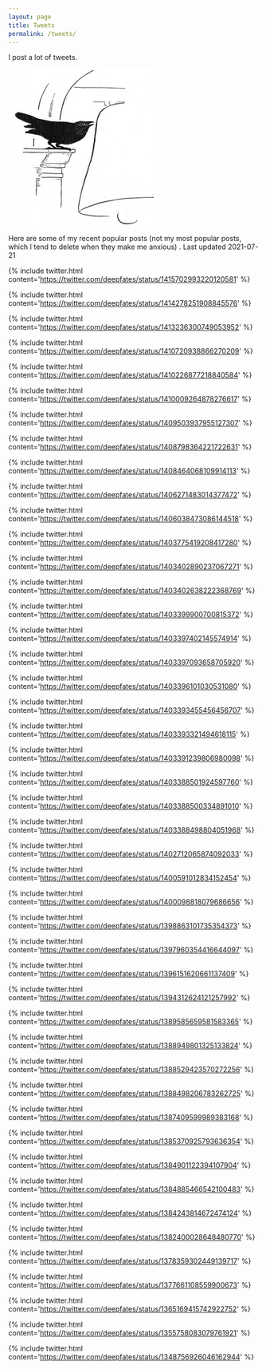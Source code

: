 ```yaml
---
layout: page
title: Tweets
permalink: /tweets/
---
```


I post a lot of tweets.

![](../images/bird.jpg)

Here are some of my recent popular posts (not my most popular posts, which I tend to delete when they make me anxious)
. Last updated 2021-07-21


{% include twitter.html content='<a href="https://twitter.com/deepfates/status/1415702993220120581">https://twitter.com/deepfates/status/1415702993220120581</a>' %}

{% include twitter.html content='<a href="https://twitter.com/deepfates/status/1414278251908845576">https://twitter.com/deepfates/status/1414278251908845576</a>' %}

{% include twitter.html content='<a href="https://twitter.com/deepfates/status/1413236300749053952">https://twitter.com/deepfates/status/1413236300749053952</a>' %}

{% include twitter.html content='<a href="https://twitter.com/deepfates/status/1410720938866270209">https://twitter.com/deepfates/status/1410720938866270209</a>' %}

{% include twitter.html content='<a href="https://twitter.com/deepfates/status/1410226877218840584">https://twitter.com/deepfates/status/1410226877218840584</a>' %}

{% include twitter.html content='<a href="https://twitter.com/deepfates/status/1410009264878276617">https://twitter.com/deepfates/status/1410009264878276617</a>' %}

{% include twitter.html content='<a href="https://twitter.com/deepfates/status/1409503937955127307">https://twitter.com/deepfates/status/1409503937955127307</a>' %}

{% include twitter.html content='<a href="https://twitter.com/deepfates/status/1408798364221722631">https://twitter.com/deepfates/status/1408798364221722631</a>' %}

{% include twitter.html content='<a href="https://twitter.com/deepfates/status/1408464068109914113">https://twitter.com/deepfates/status/1408464068109914113</a>' %}

{% include twitter.html content='<a href="https://twitter.com/deepfates/status/1406271483014377472">https://twitter.com/deepfates/status/1406271483014377472</a>' %}

{% include twitter.html content='<a href="https://twitter.com/deepfates/status/1406038473086144518">https://twitter.com/deepfates/status/1406038473086144518</a>' %}

{% include twitter.html content='<a href="https://twitter.com/deepfates/status/1403775419208417280">https://twitter.com/deepfates/status/1403775419208417280</a>' %}

{% include twitter.html content='<a href="https://twitter.com/deepfates/status/1403402890237067271">https://twitter.com/deepfates/status/1403402890237067271</a>' %}

{% include twitter.html content='<a href="https://twitter.com/deepfates/status/1403402638222368769">https://twitter.com/deepfates/status/1403402638222368769</a>' %}

{% include twitter.html content='<a href="https://twitter.com/deepfates/status/1403399900700815372">https://twitter.com/deepfates/status/1403399900700815372</a>' %}

{% include twitter.html content='<a href="https://twitter.com/deepfates/status/1403397402145574914">https://twitter.com/deepfates/status/1403397402145574914</a>' %}

{% include twitter.html content='<a href="https://twitter.com/deepfates/status/1403397093658705920">https://twitter.com/deepfates/status/1403397093658705920</a>' %}

{% include twitter.html content='<a href="https://twitter.com/deepfates/status/1403396101030531080">https://twitter.com/deepfates/status/1403396101030531080</a>' %}

{% include twitter.html content='<a href="https://twitter.com/deepfates/status/1403393455456456707">https://twitter.com/deepfates/status/1403393455456456707</a>' %}

{% include twitter.html content='<a href="https://twitter.com/deepfates/status/1403393321494618115">https://twitter.com/deepfates/status/1403393321494618115</a>' %}

{% include twitter.html content='<a href="https://twitter.com/deepfates/status/1403391239806980098">https://twitter.com/deepfates/status/1403391239806980098</a>' %}

{% include twitter.html content='<a href="https://twitter.com/deepfates/status/1403388501924597760">https://twitter.com/deepfates/status/1403388501924597760</a>' %}

{% include twitter.html content='<a href="https://twitter.com/deepfates/status/1403388500334891010">https://twitter.com/deepfates/status/1403388500334891010</a>' %}

{% include twitter.html content='<a href="https://twitter.com/deepfates/status/1403388498804051968">https://twitter.com/deepfates/status/1403388498804051968</a>' %}

{% include twitter.html content='<a href="https://twitter.com/deepfates/status/1402712065874092033">https://twitter.com/deepfates/status/1402712065874092033</a>' %}

{% include twitter.html content='<a href="https://twitter.com/deepfates/status/1400591012834152454">https://twitter.com/deepfates/status/1400591012834152454</a>' %}

{% include twitter.html content='<a href="https://twitter.com/deepfates/status/1400098818079686656">https://twitter.com/deepfates/status/1400098818079686656</a>' %}

{% include twitter.html content='<a href="https://twitter.com/deepfates/status/1398863101735354373">https://twitter.com/deepfates/status/1398863101735354373</a>' %}

{% include twitter.html content='<a href="https://twitter.com/deepfates/status/1397960354416644097">https://twitter.com/deepfates/status/1397960354416644097</a>' %}

{% include twitter.html content='<a href="https://twitter.com/deepfates/status/1396151620661137409">https://twitter.com/deepfates/status/1396151620661137409</a>' %}

{% include twitter.html content='<a href="https://twitter.com/deepfates/status/1394312624121257992">https://twitter.com/deepfates/status/1394312624121257992</a>' %}

{% include twitter.html content='<a href="https://twitter.com/deepfates/status/1389585659581583365">https://twitter.com/deepfates/status/1389585659581583365</a>' %}

{% include twitter.html content='<a href="https://twitter.com/deepfates/status/1388949801325133824">https://twitter.com/deepfates/status/1388949801325133824</a>' %}

{% include twitter.html content='<a href="https://twitter.com/deepfates/status/1388529423570272256">https://twitter.com/deepfates/status/1388529423570272256</a>' %}

{% include twitter.html content='<a href="https://twitter.com/deepfates/status/1388498206783262725">https://twitter.com/deepfates/status/1388498206783262725</a>' %}

{% include twitter.html content='<a href="https://twitter.com/deepfates/status/1387409599989383168">https://twitter.com/deepfates/status/1387409599989383168</a>' %}

{% include twitter.html content='<a href="https://twitter.com/deepfates/status/1385370925793636354">https://twitter.com/deepfates/status/1385370925793636354</a>' %}

{% include twitter.html content='<a href="https://twitter.com/deepfates/status/1384901122394107904">https://twitter.com/deepfates/status/1384901122394107904</a>' %}

{% include twitter.html content='<a href="https://twitter.com/deepfates/status/1384885466542100483">https://twitter.com/deepfates/status/1384885466542100483</a>' %}

{% include twitter.html content='<a href="https://twitter.com/deepfates/status/1384243814672474124">https://twitter.com/deepfates/status/1384243814672474124</a>' %}

{% include twitter.html content='<a href="https://twitter.com/deepfates/status/1382400028648480770">https://twitter.com/deepfates/status/1382400028648480770</a>' %}

{% include twitter.html content='<a href="https://twitter.com/deepfates/status/1378359302449139717">https://twitter.com/deepfates/status/1378359302449139717</a>' %}

{% include twitter.html content='<a href="https://twitter.com/deepfates/status/1377661108559900673">https://twitter.com/deepfates/status/1377661108559900673</a>' %}

{% include twitter.html content='<a href="https://twitter.com/deepfates/status/1365169415742922752">https://twitter.com/deepfates/status/1365169415742922752</a>' %}

{% include twitter.html content='<a href="https://twitter.com/deepfates/status/1355758083079761921">https://twitter.com/deepfates/status/1355758083079761921</a>' %}

{% include twitter.html content='<a href="https://twitter.com/deepfates/status/1348756926046162944">https://twitter.com/deepfates/status/1348756926046162944</a>' %}

